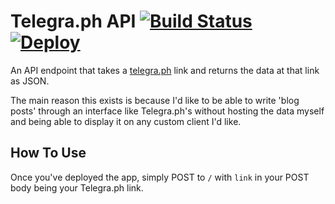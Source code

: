 # Telegra.ph API [![Build Status](https://travis-ci.org/krrishd/telegraph-api.svg?branch=master)](https://travis-ci.org/krrishd/telegraph-api) [![Deploy](https://www.herokucdn.com/deploy/button.svg)](https://heroku.com/deploy)

An API endpoint that takes a [telegra.ph](http://telegra.ph) link and returns the data at that link as JSON.

The main reason this exists is because I'd like to be able to write 'blog posts' through an interface like Telegra.ph's without hosting the data myself and being able to display it on any custom client I'd like.

## How To Use

Once you've deployed the app, simply POST to `/` with `link` in your POST body being your Telegra.ph link.
